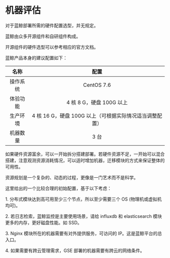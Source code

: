 # 机器评估

对于蓝鲸部署所需的硬件配置选型，并无规定。

蓝鲸由众多开源组件和自研组件构成。

开源组件的硬件选型可以参考相应的官方文档。

蓝鲸产品本身的建议配置如下：

| 名称 | 配置 |
| :----: | :----: |
| 操作系统 | CentOS 7.6|
| 体验功能 | 4 核 8 G，硬盘 100G 以上 |
| 生产环境 | 4 核 16 G，硬盘 100G 以上（可根据实际情况适当调整配置） |
| 机器数量 | 3 台 |

如果硬件资源富余，可以一开始拆分搭建部署。若硬件资源不足，一开始可以混合搭建，注意观测资源消耗情况，可以适时增加机器，迁移模块的方式来保证整体的可用性。

资源规划是一个复杂的、动态的过程，更像是一门艺术而不是科学。

这里给出的一个比较合理的初始配置，基于以下考虑：

1\. 分布式模块达到高可用至少三个节点，所以至少需要三个 OS (物理机或虚拟机均可)。

2\. 若日志检索，蓝鲸监控是主要使用场景，请给 influxdb 和 elasticsearch 模块更多的内存，更好磁盘性能。如 SSD。

3\. Nginx 模块所在的机器需要有对外提供服务，可访问的 IP。这是蓝鲸平台的总入口。

4\. 如果需要有跨云管理需求，GSE 部署的机器需要有跨云的网络条件。
